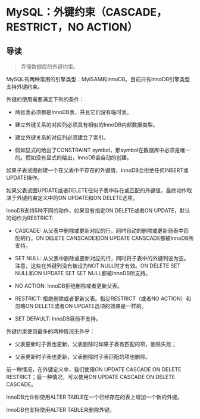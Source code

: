 # MySQL：外键约束（CASCADE，RESTRICT，NO ACTION）

## 导读

> 弄懂数据库的外键约束。

MySQL有两种常用的引擎类型：MyISAM和InnoDB。目前只有InnoDB引擎类型支持外键约束。

外键的使用需要满足下列的条件：

- 两张表必须都是InnoDB表，并且它们没有临时表。

- 建立外键关系的对应列必须具有相似的InnoDB内部数据类型。

- 建立外键关系的对应列必须建立了索引。

- 假如显式的给出了CONSTRAINT symbol，那symbol在数据库中必须是唯一的。假如没有显式的给出，InnoDB会自动的创建。

如果子表试图创建一个在父表中不存在的外键值，InnoDB会拒绝任何INSERT或UPDATE操作。

如果父表试图UPDATE或者DELETE任何子表中存在或匹配的外键值，最终动作取决于外键约束定义中的ON UPDATE和ON DELETE选项。

InnoDB支持5种不同的动作，如果没有指定ON DELETE或者ON UPDATE，默认的动作为RESTRICT:

- CASCADE: 从父表中删除或更新对应的行，同时自动的删除或更新自表中匹配的行。ON DELETE CANSCADE和ON UPDATE CANSCADE都被InnoDB所支持。

- SET NULL: 从父表中删除或更新对应的行，同时将子表中的外键列设为空。注意，这些在外键列没有被设为NOT NULL时才有效。ON DELETE SET NULL和ON UPDATE SET SET NULL都被InnoDB所支持。

- NO ACTION: InnoDB拒绝删除或者更新父表。

- RESTRICT: 拒绝删除或者更新父表。指定RESTRICT（或者NO ACTION）和忽略ON DELETE或者ON UPDATE选项的效果是一样的。

- SET DEFAULT: InnoDB目前不支持。

外键约束使用最多的两种情况无外乎：

- 父表更新时子表也更新，父表删除时如果子表有匹配的项，删除失败；

- 父表更新时子表也更新，父表删除时子表匹配的项也删除。

前一种情况，在外键定义中，我们使用ON UPDATE CASCADE ON DELETE RESTRICT；后一种情况，可以使用ON UPDATE CASCADE ON DELETE CASCADE。

InnoDB允许你使用ALTER TABLE在一个已经存在的表上增加一个新的外键。

InnoDB也支持使用ALTER TABLE来删除外键。
